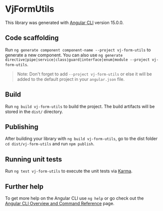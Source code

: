 # VjFormUtils

This library was generated with [Angular CLI](https://github.com/angular/angular-cli) version 15.0.0.

## Code scaffolding

Run `ng generate component component-name --project vj-form-utils` to generate a new component. You can also use `ng generate directive|pipe|service|class|guard|interface|enum|module --project vj-form-utils`.
> Note: Don't forget to add `--project vj-form-utils` or else it will be added to the default project in your `angular.json` file. 

## Build

Run `ng build vj-form-utils` to build the project. The build artifacts will be stored in the `dist/` directory.

## Publishing

After building your library with `ng build vj-form-utils`, go to the dist folder `cd dist/vj-form-utils` and run `npm publish`.

## Running unit tests

Run `ng test vj-form-utils` to execute the unit tests via [Karma](https://karma-runner.github.io).

## Further help

To get more help on the Angular CLI use `ng help` or go check out the [Angular CLI Overview and Command Reference](https://angular.io/cli) page.

